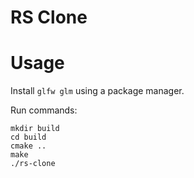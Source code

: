# RS Clone

# Usage
Install `glfw glm` using a package manager.

Run commands:
```
mkdir build
cd build
cmake ..
make
./rs-clone
```
